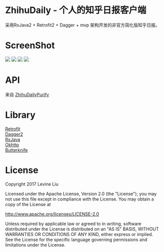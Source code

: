 # ZhihuDaily - 个人的知乎日报客户端
采用RxJava2 + Retrofit2 + Dagger + mvp 架构开发的非官方简化版知乎日报。<br/>
# ScreenShot
![](https://github.com/LevineLiu/ZhihuDaily/tree/master/screenshot/Screenshot_20170213-142308.png)
![](https://github.com/LevineLiu/ZhihuDaily/tree/master/screenshot/Screenshot_20170213-142404.png)
![](https://github.com/LevineLiu/ZhihuDaily/tree/master/screenshot/Screenshot_20170213-142421.png)
![](https://github.com/LevineLiu/ZhihuDaily/tree/master/screenshot/Screenshot_20170213-142507.png)
# API 
来自 [ZhihuDailyPurify](https://github.com/izzyleung/ZhihuDailyPurify/wiki/%E7%9F%A5%E4%B9%8E%E6%97%A5%E6%8A%A5-API-%E5%88%86%E6%9E%90) 
# Library
[Retrofit](https://github.com/square/retrofit)<br/>
[Dagger2](https://github.com/google/dagger)<br/>
[RxJava](https://github.com/ReactiveX/RxJava)<br/>
[Okhttp](https://github.com/square/okhttp)<br/>
[Butterknife](https://github.com/JakeWharton/butterknife)<br/>
# License
Copyright 2017 Levine Liu

Licensed under the Apache License, Version 2.0 (the "License");
you may not use this file except in compliance with the License.
You may obtain a copy of the License at

   http://www.apache.org/licenses/LICENSE-2.0

Unless required by applicable law or agreed to in writing, software
distributed under the License is distributed on an "AS IS" BASIS,
WITHOUT WARRANTIES OR CONDITIONS OF ANY KIND, either express or implied.
See the License for the specific language governing permissions and
limitations under the License.
